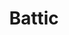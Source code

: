 ---
language: id
layout: product-item
title: Battic
description: Description in &amp; Battic
keyword: keyword in Battic
image: /images/Bush-Hammer-Battic-Chisel.jpg
sub-title: Battic
article-1: Height &#58; 8" <br>Length &#58; 36" &#38; Random lengths 8″ - 30″<br>Depth &#58; 1/2″<br>Panel &#58; Scored Bush Hammer <br>Color &#58; Almond base with small flecks of seashells
title-right: Battic
article-right: Battic
title-2: Battic
article-2: Battic
article-3: Battic
alt-slide1: Battic
alt-slide2: Battic
alt-slide3: Battic
slide1: /images/Bush-Hammer-Battic-Chisel.jpg
slide2: /images/Bush-Hammer-Battic-Chisel.jpg
slide3: /images/Bush-Hammer-Battic-Chisel.jpg
---